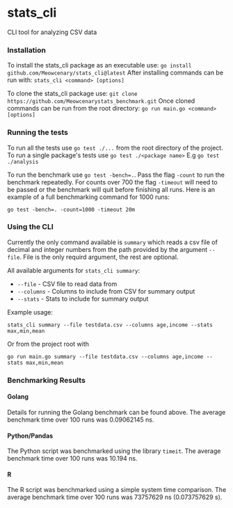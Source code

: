 # stats_cli

CLI tool for analyzing CSV data

### Installation
To install the stats_cli package as an executable use:
    `go install github.com/Meowcenary/stats_cli@latest`
After installing commands can be run with:
    `stats_cli <command> [options]`

To clone the stats_cli package use:
    `git clone https://github.com/Meowcenarystats_benchmark.git`
Once cloned commands can be run from the root directory:
    `go run main.go <command> [options]`

### Running the tests
To run all the tests use `go test ./...` from the root directory of the project.
To run a single package's tests use `go test ./<package name>` E.g
`go test ./analysis`

To run the benchmark use `go test -bench=.`. Pass the flag `-count` to run the
benchmark repeatedly. For counts over 700 the flag `-timeout` will need to be
passed or the benchmark will quit before finishing all runs. Here is an example
of a full benchmarking command for 1000 runs:
```
go test -bench=. -count=1000 -timeout 20m
```

### Using the CLI
Currently the only command available is `summary` which reads a csv file of
decimal and integer numbers from the path provided by the argument `--file`.
File is the only requird argument, the rest are optional.

All available arguments for `stats_cli summary`:
- `--file` - CSV file to read data from
- `--columns` - Columns to include from CSV for summary output
- `--stats` - Stats to include for summary output

Example usage:
```
stats_cli summary --file testdata.csv --columns age,income --stats max,min,mean
```
Or from the project root with
```
go run main.go summary --file testdata.csv --columns age,income --stats max,min,mean
```

### Benchmarking Results

#### Golang

Details for running the Golang benchmark can be found above.  The average
benchmark time over 100 runs was 0.09062145 ns.

#### Python/Pandas

The Python script was benchmarked using the library `timeit`. The average
benchmark time over 100 runs was 10.194 ns.

#### R

The R script was benchmarked using a simple system time comparison. The average
benchmark time over 100 runs was 73757629 ns (0.073757629 s).
